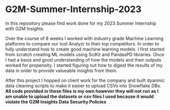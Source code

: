 # G2M-Summer-Internship-2023
In this repository please find work done for my 2023 Summer Internship with G2M Insights.

Over the course of 8 weeks I worked with industry grade Machine Learning platforms to compare our tool Analyzr to their top competitors.
In order to fully understand how to create good machine learning models. I first started from scratch creating ML models using SciKit and PandasPD libraries.
Once I had a basis and good understanding of how the models and their outputs worked for propensity. I started figuring out how to digest the results of my data in order to provide valueable insights from them.

After this project I hopped on client work for the company and built dyanmic data cleaning scripts to make it easier to upload CSVs into Snowflake DBs.
**All code provided in these files is my own however they will not run as I am unable to upload the datasets or csv files I used because it would violate the G2M Insights Data Security Policies**
